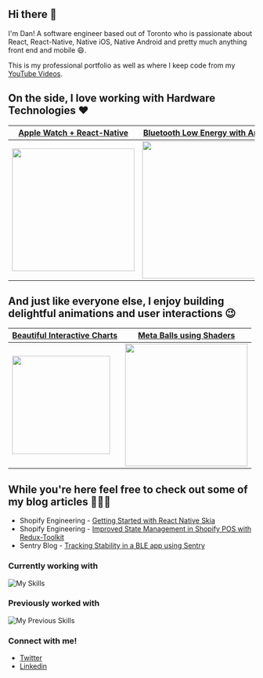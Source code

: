 ## Hi there 👋 

I'm Dan! A software engineer based out of Toronto who is passionate about React, React-Native, Native iOS, Native Android and pretty much anything front end and mobile 😄. 

This is my professional portfolio as well as where I keep code from my <a href="https://www.youtube.com/channel/UC4Lepw3SuzwYWcHQ6SDPlEQ">YouTube Videos</a>.

## On the side, I love working with Hardware Technologies ❤️

| [Apple Watch + React-Native](https://github.com/friyiajr/RealtimeWatchApp) | [Bluetooth Low Energy with Arduino](https://github.com/friyiajr/ArduinoBLESample/blob/main/sketch_sep15a.ino) |
|----|-----|
| <img src="https://github.com/friyiajr/friyiajr/assets/48887088/2485a448-0f12-4022-bfd4-3340fd74f853" width="250"> | <img src="https://github.com/friyiajr/friyiajr/assets/48887088/358a375e-a5c6-4233-8580-6d66beefa51e" width="280">  

## And just like everyone else, I enjoy building delightful animations and user interactions 😉

| [Beautiful Interactive Charts]() | [Meta Balls using Shaders](https://github.com/friyiajr/SkiaAnimationShowcase/blob/main/src/Shaders/MetaballShader/index.tsx) |
|----|----|
| <img src="https://github.com/friyiajr/friyiajr/assets/48887088/b81b3f9a-0fa5-4427-b441-104516290acd" width="200"> | <img src="https://github.com/friyiajr/friyiajr/assets/48887088/112f085c-1f20-4314-aa05-2bb7c0c2cb10" width="250"> |



















## While you're here feel free to check out some of my blog articles 👨🏻‍💻
* Shopify Engineering - [Getting Started with React Native Skia](https://shopify.engineering/getting-started-with-react-native-skia)
* Shopify Engineering - [Improved State Management in Shopify POS with Redux-Toolkit](https://shopify.engineering/react-redux-toolkit-migration)
* Sentry Blog - [Tracking Stability in a BLE app using Sentry](https://blog.sentry.io/tracking-stability-in-a-bluetooth-low-energy-based-react-native-app)

### Currently working with

![My Skills](https://skillicons.dev/icons?i=ts,js,react,redux,jest,graphql,github)

### Previously worked with

![My Previous Skills](https://skillicons.dev/icons?i=flutter,dart,swift,html,css,java,cpp)

### Connect with me!

* [Twitter](https://twitter.com/wa2goose)
* [Linkedin](https://www.linkedin.com/in/thefriyia/)







